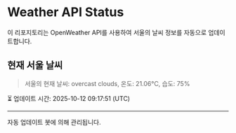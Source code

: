 
# Weather API Status

이 리포지토리는 OpenWeather API를 사용하여 서울의 날씨 정보를 자동으로 업데이트합니다.

## 현재 서울 날씨
> 서울의 현재 날씨: overcast clouds, 온도: 21.06°C, 습도: 75%

⏳ 업데이트 시간: 2025-10-12 09:17:51 (UTC)

---
자동 업데이트 봇에 의해 관리됩니다.
